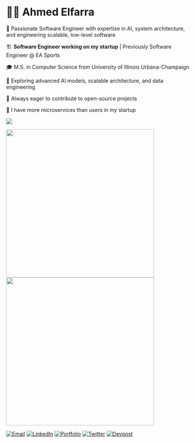 # 👨‍💻 Ahmed Elfarra

🚀 Passionate Software Engineer with expertise in AI, system architecture, and engineering scalable, low-level software

🏗️ **Software Engineer working on my startup** | Previously Software Engineer @ EA Sports

🎓 M.S. in Computer Science from University of Illinois Urbana-Champaign

🔬 Exploring advanced AI models, scalable architecture, and data engineering

🎯 Always eager to contribute to open-source projects

🚀 I have more microservices than users in my startup 

![](https://komarev.com/ghpvc/?username=elfarradev&color=blue)

<p float="left">
  <img src="https://github-readme-streak-stats.herokuapp.com/?user=elfarradev&theme=radical" width="400" />
  <img src="https://github-readme-stats.vercel.app/api/top-langs/?username=elfarradev&layout=compact&theme=radical" width="400" />
</p>


<a href="mailto:aelfarr2@gmail.com"><img src="https://img.shields.io/badge/Email-D14836?style=flat-square&logo=gmail&logoColor=white" alt="Email" /></a>
<a href="https://www.linkedin.com/in/ahmed-elfarra/"><img src="https://img.shields.io/badge/LinkedIn-0077B5?style=flat-square&logo=linkedin&logoColor=white" alt="LinkedIn" /></a>
<a href="https://aelfarra.com"><img src="https://img.shields.io/badge/Portfolio-000000?style=flat-square&logo=About.me&logoColor=white" alt="Portfolio" /></a>
<a href="https://twitter.com/YourTwitterHandle"><img src="https://img.shields.io/badge/Twitter-1DA1F2?style=flat-square&logo=twitter&logoColor=white" alt="Twitter" /></a>
<a href="https://devpost.com/YourDevpostHandle"><img src="https://img.shields.io/badge/Devpost-003E54?style=flat-square&logo=devpost&logoColor=white" alt="Devpost" /></a>
